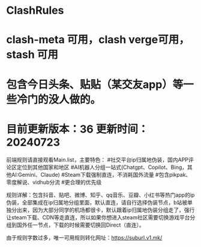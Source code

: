 # ClashRules
# clash-meta 可用，clash verge可用，stash 可用
# 包含今日头条、贴贴（某交友app）等一些冷门的没人做的。
# 目前更新版本：36 更新时间：20240723

前端规则请直接观看Main.list，主要特色：
#社交平台ip归属地伪装，国内APP评论区定位到其他国家和地区
#AI机器人分组一站式(Chatgpt、Copilot、Bing，其他AI:Gemini、Claude)
#Steam下载强制直连，不消耗国外流量
#包含pikpak、零度解说、vidhub分流
#更合理的优先级

规则详解：包含抖音、贴吧、微博、知乎、qq音乐、豆瓣、小红书等热门app的ip伪装，全部集成在ip归属地分组里面，默认直连，请自行选择伪装节点，b站被单独分出来，因为大部分同学的机场都很卡，默认跟着ip归属地伪装分组走了，强行让steam下载、CDN等走直连，所以如果你想进入steam社区需要切换游戏平台分组到国外任一节点，下载的时候需要切换回Direct（直连）。

由于规则字数过多，唯一可用规则转化网址：https://suburl.v1.mk/

